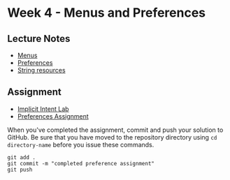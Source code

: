 # Week 4 - Menus and Preferences

## Lecture Notes
- [Menus](menus.md)
- [Preferences](preferences.md)
- [String resources](strings.md)

## Assignment
- [Implicit Intent Lab](implicit-intent-lab.md)
- [Preferences Assignment](preference-assignment.md)

When you've completed the assignment, commit and push your solution to GitHub. Be sure that you have moved to the repository directory using `cd directory-name` before you issue these commands.

```
git add .
git commit -m "completed preference assignment"
git push
```
